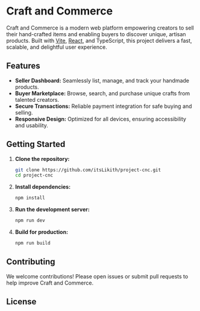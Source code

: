 # Craft and Commerce

Craft and Commerce is a modern web platform empowering creators to sell their hand-crafted items and enabling buyers to discover unique, artisan products. Built with [Vite](https://vitejs.dev/), [React](https://react.dev/), and TypeScript, this project delivers a fast, scalable, and delightful user experience.

## Features

- **Seller Dashboard:** Seamlessly list, manage, and track your handmade products.
- **Buyer Marketplace:** Browse, search, and purchase unique crafts from talented creators.
- **Secure Transactions:** Reliable payment integration for safe buying and selling.
- **Responsive Design:** Optimized for all devices, ensuring accessibility and usability.


## Getting Started

1. **Clone the repository:**

   ```bash
   git clone https://github.com/itsLikith/project-cnc.git
   cd project-cnc
   ```

2. **Install dependencies:**

   ```bash
   npm install
   ```

3. **Run the development server:**

   ```bash
   npm run dev
   ```

4. **Build for production:**
   ```bash
   npm run build
   ```

## Contributing

We welcome contributions! Please open issues or submit pull requests to help improve Craft and Commerce.

## License

